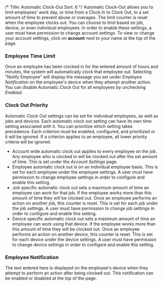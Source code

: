 /*
Title: Automatic Clock-Out
Sort: 6
*/
Automatic Clock-Out allows you to limit employees' work day, or time from a Clock In to Clock Out, to a set amount of time to prevent abuse or overages.  The limit counter is reset when the employee clocks out.  You can choose to limit based on job, device, or even individual employees.  In order to enable these settings, a user must have permission to change account settings.  To view or change your account settings, click on **account** next to your name at the top of the page.  

### Employee Time Limit
Once an employee has been clocked in for the entered amount of hours and minutes, the system will automatically clock that employee out.  Selecting "Notify Employee" will display the message you set under *Employee Notification* on the employee's device when they attempt another action.  You can disable Automatic Clock Out for all employees by unchecking *Enabled*.

### Clock Out Priority
Automatic Clock Out settings can be set for individual employees, as well as jobs and devices.  Each automatic clock out setting can have its own time setting associated with it.  You can prioritize which setting takes precedence.  Each criterion must be enabled, configured, and prioritized or it will be ignored.  If a criterion applies to an employee, all lower priority criteria will be ignored.

   - Account wide automatic clock out applies to every employee on the job.  Any employee who is clocked in will be clocked out after the set amount of time.  This is set under the *Account Settings* page.
   - Employee automatic clock out is on an individual employee basis.  This is set for each employee under the employee settings.  A user must have permission to change employee settings in order to configure and enable this setting.  
   - Job specific automatic clock out sets a maximum amount of time an employee can work for that job.  If the employee works more than this amount of time they will be clocked out. Once an employee performs an action on another job, this counter is reset.  This is set for each job under the job settings.  A user must have permission to change job settings in order to configure and enable this setting.  
   - Device specific automatic clock out sets a maximum amount of time an employee can work using that device.  If the employee works more than this amount of time they will be clocked out.  Once an employee performs an action on another device, this counter is reset. This is set for each device under the device settings.  A user must have permission to change device settings in order to configure and enable this setting.  

### Employee Notification
The text entered here is displayed on the employee's device when they attempt to perform an action after being clocked out.  This notification can be enabled or disabled at the top of the page.
